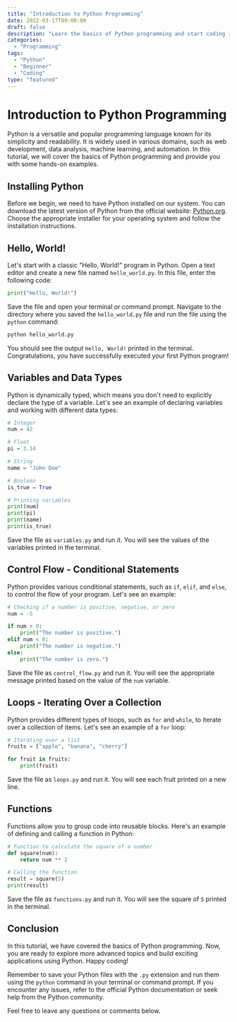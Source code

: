 ```yaml
--- 
title: "Introduction to Python Programming"
date: 2022-03-17T09:00:00
draft: false
description: "Learn the basics of Python programming and start coding in Python today."
categories:
  - "Programming"
tags:
  - "Python"
  - "Beginner"
  - "Coding"
type: "featured"
---
```


# Introduction to Python Programming

Python is a versatile and popular programming language known for its simplicity and readability. It is widely used in various domains, such as web development, data analysis, machine learning, and automation. In this tutorial, we will cover the basics of Python programming and provide you with some hands-on examples.

## Installing Python

Before we begin, we need to have Python installed on our system. You can download the latest version of Python from the official website: [Python.org](https://www.python.org/downloads/). Choose the appropriate installer for your operating system and follow the installation instructions.

## Hello, World!

Let's start with a classic "Hello, World!" program in Python. Open a text editor and create a new file named `hello_world.py`. In this file, enter the following code:

```python
print("Hello, World!")
```

Save the file and open your terminal or command prompt. Navigate to the directory where you saved the `hello_world.py` file and run the file using the `python` command:

```bash
python hello_world.py
```

You should see the output `Hello, World!` printed in the terminal. Congratulations, you have successfully executed your first Python program!

## Variables and Data Types

Python is dynamically typed, which means you don't need to explicitly declare the type of a variable. Let's see an example of declaring variables and working with different data types:

```python
# Integer
num = 42

# Float
pi = 3.14

# String
name = "John Doe"

# Boolean
is_true = True

# Printing variables
print(num)
print(pi)
print(name)
print(is_true)
```

Save the file as `variables.py` and run it. You will see the values of the variables printed in the terminal.

## Control Flow - Conditional Statements

Python provides various conditional statements, such as `if`, `elif`, and `else`, to control the flow of your program. Let's see an example:

```python
# Checking if a number is positive, negative, or zero
num = -5

if num > 0:
    print("The number is positive.")
elif num < 0:
    print("The number is negative.")
else:
    print("The number is zero.")
```

Save the file as `control_flow.py` and run it. You will see the appropriate message printed based on the value of the `num` variable.

## Loops - Iterating Over a Collection

Python provides different types of loops, such as `for` and `while`, to iterate over a collection of items. Let's see an example of a `for` loop:

```python
# Iterating over a list
fruits = ["apple", "banana", "cherry"]

for fruit in fruits:
    print(fruit)
```

Save the file as `loops.py` and run it. You will see each fruit printed on a new line.

## Functions

Functions allow you to group code into reusable blocks. Here's an example of defining and calling a function in Python:

```python
# Function to calculate the square of a number
def square(num):
    return num ** 2

# Calling the function
result = square(5)
print(result)
```

Save the file as `functions.py` and run it. You will see the square of `5` printed in the terminal.

## Conclusion

In this tutorial, we have covered the basics of Python programming. Now, you are ready to explore more advanced topics and build exciting applications using Python. Happy coding!

Remember to save your Python files with the `.py` extension and run them using the `python` command in your terminal or command prompt. If you encounter any issues, refer to the official Python documentation or seek help from the Python community.

Feel free to leave any questions or comments below.
